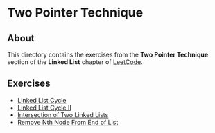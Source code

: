 # Two Pointer Technique
## About
This directory contains the exercises from the **Two Pointer Technique** section of the **Linked List** chapter of [LeetCode](https://leetcode.com/).

## Exercises
* [Linked List Cycle](linked_list_cycle)
* [Linked List Cycle II](linked_list_cycle_ii)
* [Intersection of Two Linked Lists](intersection_of_two_linked_lists)
* [Remove Nth Node From End of List](remove_nth_node_from_end_of_list)
